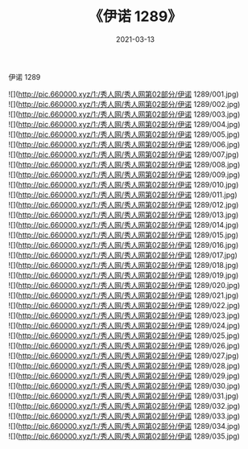 ﻿---
layout: post
title:  《伊诺 1289》
date:   2021-03-13
img: http://pic.660000.xyz/1:/秀人网/秀人网第02部分/伊诺 1289/000.jpg
categories: [美女, 清纯, 唯美]
---

伊诺 1289

  ![](http://pic.660000.xyz/1:/秀人网/秀人网第02部分/伊诺 1289/001.jpg) <br> ![](http://pic.660000.xyz/1:/秀人网/秀人网第02部分/伊诺 1289/002.jpg) <br> ![](http://pic.660000.xyz/1:/秀人网/秀人网第02部分/伊诺 1289/003.jpg) <br> ![](http://pic.660000.xyz/1:/秀人网/秀人网第02部分/伊诺 1289/004.jpg) <br> ![](http://pic.660000.xyz/1:/秀人网/秀人网第02部分/伊诺 1289/005.jpg) <br> ![](http://pic.660000.xyz/1:/秀人网/秀人网第02部分/伊诺 1289/006.jpg) <br> ![](http://pic.660000.xyz/1:/秀人网/秀人网第02部分/伊诺 1289/007.jpg) <br> ![](http://pic.660000.xyz/1:/秀人网/秀人网第02部分/伊诺 1289/008.jpg) <br> ![](http://pic.660000.xyz/1:/秀人网/秀人网第02部分/伊诺 1289/009.jpg) <br> ![](http://pic.660000.xyz/1:/秀人网/秀人网第02部分/伊诺 1289/010.jpg) <br> ![](http://pic.660000.xyz/1:/秀人网/秀人网第02部分/伊诺 1289/011.jpg) <br> ![](http://pic.660000.xyz/1:/秀人网/秀人网第02部分/伊诺 1289/012.jpg) <br> ![](http://pic.660000.xyz/1:/秀人网/秀人网第02部分/伊诺 1289/013.jpg) <br> ![](http://pic.660000.xyz/1:/秀人网/秀人网第02部分/伊诺 1289/014.jpg) <br> ![](http://pic.660000.xyz/1:/秀人网/秀人网第02部分/伊诺 1289/015.jpg) <br> ![](http://pic.660000.xyz/1:/秀人网/秀人网第02部分/伊诺 1289/016.jpg) <br> ![](http://pic.660000.xyz/1:/秀人网/秀人网第02部分/伊诺 1289/017.jpg) <br> ![](http://pic.660000.xyz/1:/秀人网/秀人网第02部分/伊诺 1289/018.jpg) <br> ![](http://pic.660000.xyz/1:/秀人网/秀人网第02部分/伊诺 1289/019.jpg) <br> ![](http://pic.660000.xyz/1:/秀人网/秀人网第02部分/伊诺 1289/020.jpg) <br> ![](http://pic.660000.xyz/1:/秀人网/秀人网第02部分/伊诺 1289/021.jpg) <br> ![](http://pic.660000.xyz/1:/秀人网/秀人网第02部分/伊诺 1289/022.jpg) <br> ![](http://pic.660000.xyz/1:/秀人网/秀人网第02部分/伊诺 1289/023.jpg) <br> ![](http://pic.660000.xyz/1:/秀人网/秀人网第02部分/伊诺 1289/024.jpg) <br> ![](http://pic.660000.xyz/1:/秀人网/秀人网第02部分/伊诺 1289/025.jpg) <br> ![](http://pic.660000.xyz/1:/秀人网/秀人网第02部分/伊诺 1289/026.jpg) <br> ![](http://pic.660000.xyz/1:/秀人网/秀人网第02部分/伊诺 1289/027.jpg) <br> ![](http://pic.660000.xyz/1:/秀人网/秀人网第02部分/伊诺 1289/028.jpg) <br> ![](http://pic.660000.xyz/1:/秀人网/秀人网第02部分/伊诺 1289/029.jpg) <br> ![](http://pic.660000.xyz/1:/秀人网/秀人网第02部分/伊诺 1289/030.jpg) <br> ![](http://pic.660000.xyz/1:/秀人网/秀人网第02部分/伊诺 1289/031.jpg) <br> ![](http://pic.660000.xyz/1:/秀人网/秀人网第02部分/伊诺 1289/032.jpg) <br> ![](http://pic.660000.xyz/1:/秀人网/秀人网第02部分/伊诺 1289/033.jpg) <br> ![](http://pic.660000.xyz/1:/秀人网/秀人网第02部分/伊诺 1289/034.jpg) <br> ![](http://pic.660000.xyz/1:/秀人网/秀人网第02部分/伊诺 1289/035.jpg) <br>